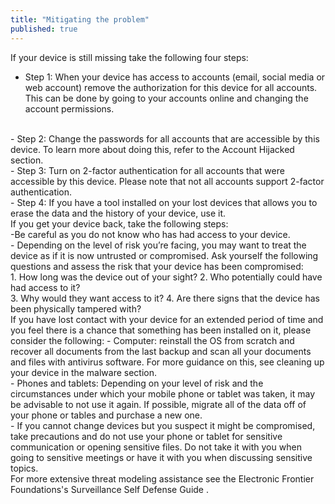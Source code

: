 ```yaml
---
title: "Mitigating the problem"
published: true
---
```

If your device is still missing take the following four steps:
<br>
- Step 1: When your device has access to accounts (email, social media or web account) remove the authorization for this device for all accounts. This can be done by going to your accounts online and changing the account permissions.
<br>
- Step 2: Change the passwords for all accounts that are accessible by this device. To learn more about doing this, refer to the Account Hijacked section.
<br>
- Step 3: Turn on 2-factor authentication for all accounts that were accessible by this device. Please note that not all accounts support 2-factor authentication.
<br>
- Step 4: If you have a tool installed on your lost devices that allows you to erase the data and the history of your device, use it.
<br>
If you get your device back, take the following steps:
<br>
-Be careful as you do not know who has had access to your device.
<br>
- Depending on the level of risk you’re facing, you may want to treat the device as if it is now untrusted or compromised. Ask yourself the following questions and assess the risk that your device has been compromised:
<br>
1. How long was the device out of your sight?
2. Who potentially could have had access to it?
<br>
3. Why would they want access to it?
4.  Are there signs that the device has been physically tampered with?
<br>
If you have lost contact with your device for an extended period of time and you feel there is a chance that something has been installed on it, please consider the following:
- Computer: reinstall the OS from scratch and recover all documents from the last backup and scan all your documents and files with antivirus software. For more guidance on this, see cleaning up your device in the malware section.
<br>
- Phones and tablets: Depending on your level of risk and the circumstances under which your mobile phone or tablet was taken, it may be advisable to not use it again. If possible, migrate all of the data off of your phone or tables and purchase a new one.
<br>
- If you cannot change devices but you suspect it might be compromised, take precautions and do not use your phone or tablet for sensitive communication or opening sensitive files. Do not take it with you when going to sensitive meetings or have it with you when discussing sensitive topics.
<br>
For more extensive threat modeling assistance see the Electronic Frontier Foundations's Surveillance Self Defense Guide <!--https://ssd.eff.org/en-->.
